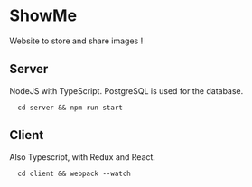 # ShowMe
Website to store and share images !
## Server
NodeJS with TypeScript. PostgreSQL is used for the database.
````
  cd server && npm run start
````

## Client
Also Typescript, with Redux and React. 
````
  cd client && webpack --watch
````
